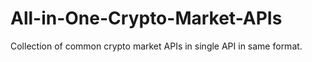 # All-in-One-Crypto-Market-APIs
Collection of common crypto market APIs in single API in same format.

